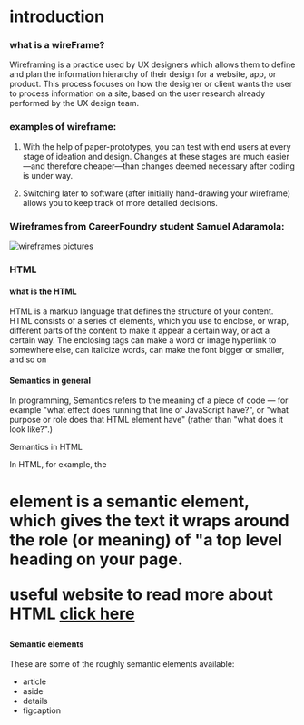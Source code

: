 # introduction

### what is a wireFrame?

Wireframing is a practice used by UX designers which allows them to define and plan the information hierarchy of their design for a website, app, or product. This process focuses on how the designer or client wants the user to process information on a site, based on the user research already performed by the UX design team.


### examples of wireframe:

1. With the help of paper-prototypes, you can test with end users at every stage of ideation and design. Changes at these stages are much easier—and therefore cheaper—than changes deemed necessary after coding is under way.

2. Switching later to software (after initially hand-drawing your wireframe) allows you to keep track of more detailed decisions.




### Wireframes from CareerFoundry student Samuel Adaramola:

![wireframes pictures](https://careerfoundry.com/en/wp-content/uploads/old-blog-uploads/versions/xsamuel-student-wireframe---x----972-715x---.png.pagespeed.ic.eBpEWaqn7d.webp)


### HTML
#### what is the HTML

HTML is a markup language that defines the structure of your content. HTML consists of a series of elements, which you use to enclose, or wrap, different parts of the content to make it appear a certain way, or act a certain way. The enclosing tags can make a word or image hyperlink to somewhere else, can italicize words, can make the font bigger or smaller, and so on



#### Semantics in general


In programming, Semantics refers to the meaning of a piece of code — for example "what effect does running that line of JavaScript have?", or "what purpose or role does that HTML element have" (rather than "what does it look like?".)

Semantics in HTML

In HTML, for example, the <h1> element is a semantic element, which gives the text it wraps around the role (or meaning) of "a top level heading on your page.

useful website to read more about HTML
[click here](https://html.com/)

#### Semantic elements

These are some of the roughly semantic elements available:

  * article
  * aside
  * details
  * figcaption
   